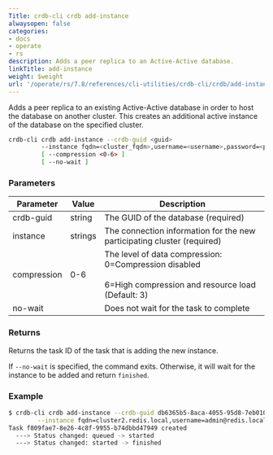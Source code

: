 ```yaml
---
Title: crdb-cli crdb add-instance
alwaysopen: false
categories:
- docs
- operate
- rs
description: Adds a peer replica to an Active-Active database.
linkTitle: add-instance
weight: $weight
url: '/operate/rs/7.8/references/cli-utilities/crdb-cli/crdb/add-instance/'
---
```


Adds a peer replica to an existing Active-Active database in order to host the database on another cluster. This creates an additional active instance of the database on the specified cluster.

```sh
crdb-cli crdb add-instance --crdb-guid <guid>
         --instance fqdn=<cluster_fqdn>,username=<username>,password=<password>[,url=<url>,replication_endpoint=<endpoint>]
         [ --compression <0-6> ]
         [ --no-wait ]
```

### Parameters

| Parameter | Value   | Description |
|-----------|---------|-------------|
| crdb-guid | string  | The GUID of the database (required) |
| instance | strings | The connection information for the new participating cluster (required) |
| compression | 0-6     | The level of data compression: 0=Compression disabled <br> <br> 6=High compression and resource load (Default: 3) |
| no-wait | | Does not wait for the task to complete |

### Returns

Returns the task ID of the task that is adding the new instance.

If `--no-wait` is specified, the command exits. Otherwise, it will wait for the instance to be added and return `finished`.

### Example

```sh
$ crdb-cli crdb add-instance --crdb-guid db6365b5-8aca-4055-95d8-7eb0105c0b35 \
        --instance fqdn=cluster2.redis.local,username=admin@redis.local,password=admin-password
Task f809fae7-8e26-4c8f-9955-b74dbbd47949 created
  ---> Status changed: queued -> started
  ---> Status changed: started -> finished
```
